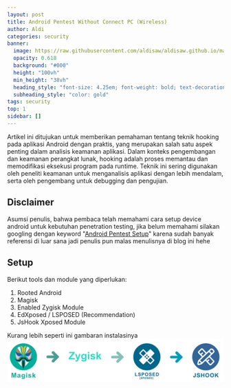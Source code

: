 ```yaml
---
layout: post
title: Android Pentest Without Connect PC (Wireless)
author: Aldi
categories: security
banner:
  image: https://raw.githubusercontent.com/aldisaw/aldisaw.github.io/master/assets/blog/Android%20pentest.jpg
  opacity: 0.618
  background: "#000"
  height: "100vh"
  min_height: "38vh"
  heading_style: "font-size: 4.25em; font-weight: bold; text-decoration: underline"
  subheading_style: "color: gold"
tags: security
top: 1
sidebar: []
---
```


Artikel ini ditujukan untuk memberikan pemahaman tentang teknik hooking pada aplikasi Android dengan praktis, yang merupakan salah satu aspek penting dalam analisis keamanan aplikasi. Dalam konteks pengembangan dan keamanan perangkat lunak, hooking adalah proses memantau dan memodifikasi eksekusi program pada runtime. Teknik ini sering digunakan oleh peneliti keamanan untuk menganalisis aplikasi dengan lebih mendalam, serta oleh pengembang untuk debugging dan pengujian.

## Disclaimer
Asumsi penulis, bahwa pembaca telah memahami cara setup device android untuk kebutuhan penetration testing, jika belum memahami silakan googling dengan keyword "[Android Pentest Setup](https://www.google.com/search?q=android%20pentest%20setup)" karena sudah banyak referensi di luar sana jadi penulis pun malas menulisnya di blog ini hehe

## Setup

Berikut tools dan module yang diperlukan:
1. Rooted Android
2. Magisk
3. Enabled Zygisk Module
4. EdXposed / LSPOSED (Recommendation)
5. JsHook Xposed Module

Kurang lebih seperti ini gambaran instalasinya
![Step installasi jshook](https://raw.githubusercontent.com/aldisaw/aldisaw.github.io/master/assets/blog/step.png)

[jekyll-docs]: https://jekyllrb.com/docs/home
[jekyll-gh]: https://github.com/jekyll/jekyll
[jekyll-talk]: https://talk.jekyllrb.com/
